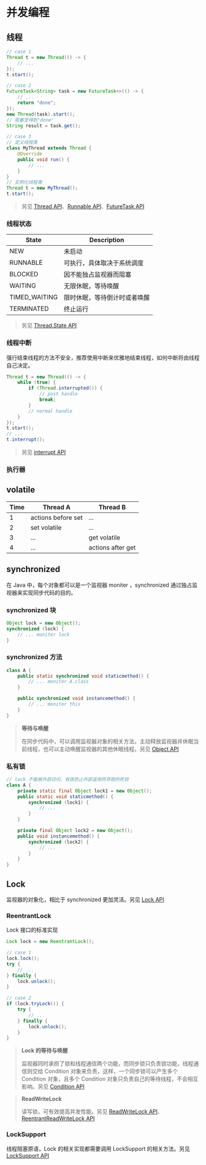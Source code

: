 # 并发编程

## 线程

```java
// case 1
Thread t = new Thread(() -> {
    // ...
});
t.start();

// case 2
FutureTask<String> task = new FutureTask<>(() -> {
    // ...
    return "done";
});
new Thread(task).start();
// 阻塞至得到"done"
String result = task.get();

// case 3
// 定义线程类
class MyThread extends Thread {
    @Override
    public void run() {
        // ...
    }
}
// 实例化线程类
Thread t = new MyThread();
t.start();
```

> 另见 [Thread API](https://docs.oracle.com/en/java/javase/11/docs/api/java.base/java/lang/Thread.html)、[Runnable API](https://docs.oracle.com/en/java/javase/11/docs/api/java.base/java/lang/Runnable.html)、[FutureTask API](https://docs.oracle.com/en/java/javase/11/docs/api/java.base/java/util/concurrent/FutureTask.html)

### 线程状态

| State         | Description                  |
| ------------- | ---------------------------- |
| NEW           | 未启动                       |
| RUNNABLE      | 可执行，具体取决于系统调度   |
| BLOCKED       | 因不能独占监视器而阻塞       |
| WAITING       | 无限休眠，等待唤醒           |
| TIMED_WAITING | 限时休眠，等待倒计时或者唤醒 |
| TERMINATED    | 终止运行                     |

> 另见 [Thread.State API](https://docs.oracle.com/en/java/javase/11/docs/api/java.base/java/lang/Thread.State.html)

### 线程中断

强行结束线程的方法不安全，推荐使用中断来优雅地结束线程，如何中断将由线程自己决定。

```java
Thread t = new Thread(() -> {
    while (true) {
        if (Thread.interrupted()) {
            // post handle
            break;
        }
        // normal handle
    }
});
t.start();
// ...
t.interrupt();
```

> 另见 [interrupt API](https://docs.oracle.com/en/java/javase/11/docs/api/java.base/java/lang/Thread.html#interrupt())

### 执行器



## volatile

| Time | Thread A           | Thread B          |
| ---- | ------------------ | ----------------- |
| 1    | actions before set | ...               |
| 2    | set volatile       | ...               |
| 3    | ...                | get volatile      |
| 4    | ...                | actions after get |

## synchronized

在 Java 中，每个对象都可以是一个监视器 moniter ，synchronized 通过独占监视器来实现同步代码的目的。

### synchronized 块

```java
Object lock = new Object();
synchronized (lock) {
    // ... moniter lock
}
```

### synchronized 方法

```java
class A {
    public static synchronized void staticmethod() {
        // ... moniter A.class
    }

    public synchronized void instancemethod() {
        // ... moniter this
    }
}
```

> **等待与唤醒**
>
> 在同步代码中，可以调用监视器对象的相关方法，主动释放监视器并休眠当前线程，也可以主动唤醒监视器的其他休眠线程。另见 [Object API](https://docs.oracle.com/en/java/javase/11/docs/api/java.base/java/lang/Object.html)

### 私有锁

```java
// lock 不能被外部访问，有效防止外部滥用而导致的死锁
class A {
    private static final Object lock1 = new Object();
    public static void staticmethod() {
        synchronized (lock1) {
            // ...
        }
    }

    private final Object lock2 = new Object();
    public void instancemethod() {
        synchronized (lock2) {
            // ...
        }
    }
}
```

## Lock

监视器的对象化，相比于 synchronized 更加灵活。另见 [Lock API](https://docs.oracle.com/en/java/javase/11/docs/api/java.base/java/util/concurrent/locks/Lock.html)

### ReentrantLock

Lock 接口的标准实现

```java
Lock lock = new ReentrantLock();

// case 1
lock.lock();
try {
    // ...
} finally {
    lock.unlock();
}

// case 2
if (lock.tryLock()) {
    try {
        // ...
    } finally {
        lock.unlock();
    }
}
```

> **Lock 的等待与唤醒**
>
> 监视器同时承担了锁和线程通信两个功能，而同步锁只负责锁功能，线程通信则交给 Condition 对象来负责，这样，一个同步锁可以产生多个 Condition 对象，且多个 Condition 对象只负责自己的等待线程，不会相互影响。另见 [Condition API](https://docs.oracle.com/en/java/javase/11/docs/api/java.base/java/util/concurrent/locks/Condition.html)

> **ReadWriteLock**
>
> 读写锁，可有效提高并发性能。另见 [ReadWriteLock API](https://docs.oracle.com/en/java/javase/11/docs/api/java.base/java/util/concurrent/locks/ReentrantReadWriteLock.html)、[ReentrantReadWriteLock API](https://docs.oracle.com/en/java/javase/11/docs/api/java.base/java/util/concurrent/locks/ReentrantReadWriteLock.html)

### LockSupport

线程阻塞原语，Lock 的相关实现都需要调用 LockSupport 的相关方法。另见 [LockSupport API](https://docs.oracle.com/en/java/javase/11/docs/api/java.base/java/util/concurrent/locks/LockSupport.html)

